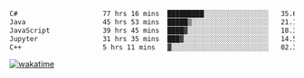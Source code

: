 <!--START_SECTION:waka-->

```txt
C#                     77 hrs 16 mins  █████████░░░░░░░░░░░░░░░░   35.64 %
Java                   45 hrs 53 mins  █████▒░░░░░░░░░░░░░░░░░░░   21.17 %
JavaScript             39 hrs 45 mins  ████▓░░░░░░░░░░░░░░░░░░░░   18.34 %
Jupyter                31 hrs 35 mins  ███▓░░░░░░░░░░░░░░░░░░░░░   14.57 %
C++                    5 hrs 11 mins   ▓░░░░░░░░░░░░░░░░░░░░░░░░   02.39 %
```

<!--END_SECTION:waka-->
[![wakatime](https://wakatime.com/badge/user/6c2f442e-41b4-42e3-bc06-d5d8203ad1da.svg)](https://wakatime.com/@6c2f442e-41b4-42e3-bc06-d5d8203ad1da)
